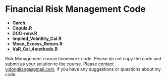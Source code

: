 # Financial Risk Management Code

- **Garch**
- **Copula.R**
- **DCC-new.R**
- **Implied_Volatility_Cal.R**
- **Mean_Excess_Return.R**
- **VaR_Cal_4methods.R**

Risk Management course homework code. Please do not copy the code and submit as your solution to the course.
Please contact yidongliang@gmail.com, if you have any suggestions or questions about my code.

